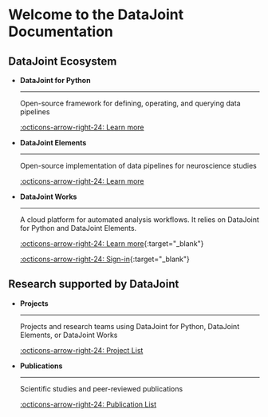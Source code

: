 # Welcome to the DataJoint Documentation

<h2> DataJoint Ecosystem </h2>

<div class="grid cards" markdown>

-   **DataJoint for Python**

     ---

     Open-source framework for defining, operating, and querying data pipelines

     [:octicons-arrow-right-24: Learn more](./datajoint-python/)
    
-   **DataJoint Elements**

     ---

     Open-source implementation of data pipelines for neuroscience studies

     [:octicons-arrow-right-24: Learn more](./elements/)

-   **DataJoint Works**

     ---

     A cloud platform for automated analysis workflows. It relies on DataJoint for Python and DataJoint Elements.

     [:octicons-arrow-right-24: Learn
     more](https://datajoint.com/works){:target="_blank"}

     [:octicons-arrow-right-24: Sign-in](https://works.datajoint.com){:target="_blank"}

</div>

<h2> Research supported by DataJoint </h2>

<div class="grid cards" markdown>

-   **Projects**

     ---

     Projects and research teams using DataJoint for Python, DataJoint Elements, or DataJoint Works

     [:octicons-arrow-right-24: Project List](./projects/)

-   **Publications**

     ---

     Scientific studies and peer-reviewed publications
     
     [:octicons-arrow-right-24: Publication List](./publications/)

</div>
